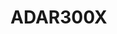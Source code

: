 # ADAR300X

```{devicetree} /wsshare/analog_work/vger/linux/Documentation/devicetree/bindings/iio/beamformer/adi,adar300x.yaml
```